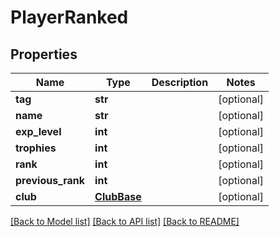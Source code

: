 # PlayerRanked

## Properties
Name | Type | Description | Notes
------------ | ------------- | ------------- | -------------
**tag** | **str** |  | [optional] 
**name** | **str** |  | [optional] 
**exp_level** | **int** |  | [optional] 
**trophies** | **int** |  | [optional] 
**rank** | **int** |  | [optional] 
**previous_rank** | **int** |  | [optional] 
**club** | [**ClubBase**](ClubBase.md) |  | [optional] 

[[Back to Model list]](../README.md#documentation-for-models) [[Back to API list]](../README.md#documentation-for-api-endpoints) [[Back to README]](../README.md)


